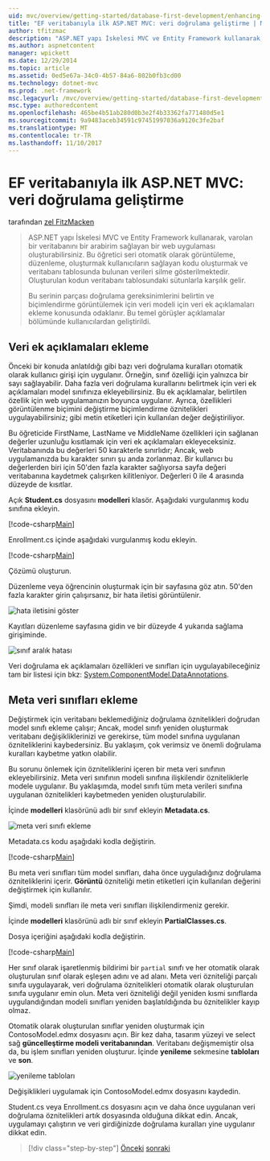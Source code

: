 ```yaml
---
uid: mvc/overview/getting-started/database-first-development/enhancing-data-validation
title: "EF veritabanıyla ilk ASP.NET MVC: veri doğrulama geliştirme | Microsoft Docs"
author: tfitzmac
description: "ASP.NET yapı İskelesi MVC ve Entity Framework kullanarak, varolan bir veritabanını bir arabirim sağlayan bir web uygulaması oluşturabilirsiniz. Bu öğretici seri..."
ms.author: aspnetcontent
manager: wpickett
ms.date: 12/29/2014
ms.topic: article
ms.assetid: 0ed5e67a-34c0-4b57-84a6-802b0fb3cd00
ms.technology: dotnet-mvc
ms.prod: .net-framework
msc.legacyurl: /mvc/overview/getting-started/database-first-development/enhancing-data-validation
msc.type: authoredcontent
ms.openlocfilehash: 465be4b51ab280d0b3e2f4b33362fa771480d5e1
ms.sourcegitcommit: 9a9483aceb34591c97451997036a9120c3fe2baf
ms.translationtype: MT
ms.contentlocale: tr-TR
ms.lasthandoff: 11/10/2017
---
```

<a name="ef-database-first-with-aspnet-mvc-enhancing-data-validation"></a>EF veritabanıyla ilk ASP.NET MVC: veri doğrulama geliştirme
====================
tarafından [zel FitzMacken](https://github.com/tfitzmac)

> ASP.NET yapı İskelesi MVC ve Entity Framework kullanarak, varolan bir veritabanını bir arabirim sağlayan bir web uygulaması oluşturabilirsiniz. Bu öğretici seri otomatik olarak görüntüleme, düzenleme, oluşturmak kullanıcıların sağlayan kodu oluşturmak ve veritabanı tablosunda bulunan verileri silme gösterilmektedir. Oluşturulan kodun veritabanı tablosundaki sütunlarla karşılık gelir.
> 
> Bu serinin parçası doğrulama gereksinimlerini belirtin ve biçimlendirme görüntülemek için veri modeli için veri ek açıklamaları ekleme konusunda odaklanır. Bu temel görüşler açıklamalar bölümünde kullanıcılardan geliştirildi.


## <a name="add-data-annotations"></a>Veri ek açıklamaları ekleme

Önceki bir konuda anlatıldığı gibi bazı veri doğrulama kuralları otomatik olarak kullanıcı girişi için uygulanır. Örneğin, sınıf özelliği için yalnızca bir sayı sağlayabilir. Daha fazla veri doğrulama kurallarını belirtmek için veri ek açıklamaları model sınıfınıza ekleyebilirsiniz. Bu ek açıklamalar, belirtilen özellik için web uygulamanızın boyunca uygulanır. Ayrıca, özellikleri görüntülenme biçimini değiştirme biçimlendirme öznitelikleri uygulayabilirsiniz; gibi metin etiketleri için kullanılan değer değiştiriliyor.

Bu öğreticide FirstName, LastName ve MiddleName özellikleri için sağlanan değerler uzunluğu kısıtlamak için veri ek açıklamaları ekleyeceksiniz. Veritabanında bu değerleri 50 karakterle sınırlıdır; Ancak, web uygulamanızda bu karakter sınırı şu anda zorlanmaz. Bir kullanıcı bu değerlerden biri için 50'den fazla karakter sağlıyorsa sayfa değeri veritabanına kaydetmek çalışırken kilitleniyor. Değerleri 0 ile 4 arasında düzeyde de kısıtlar.

Açık **Student.cs** dosyasını **modelleri** klasör. Aşağıdaki vurgulanmış kodu sınıfına ekleyin.

[!code-csharp[Main](enhancing-data-validation/samples/sample1.cs?highlight=5,15,17,20)]

Enrollment.cs içinde aşağıdaki vurgulanmış kodu ekleyin.

[!code-csharp[Main](enhancing-data-validation/samples/sample2.cs?highlight=5,10)]

Çözümü oluşturun.

Düzenleme veya öğrencinin oluşturmak için bir sayfasına göz atın. 50'den fazla karakter girin çalışırsanız, bir hata iletisi görüntülenir.

![hata iletisini göster](enhancing-data-validation/_static/image1.png)

Kayıtları düzenleme sayfasına gidin ve bir düzeyde 4 yukarıda sağlama girişiminde.

![sınıf aralık hatası](enhancing-data-validation/_static/image2.png)

Veri doğrulama ek açıklamaları özellikleri ve sınıfları için uygulayabileceğiniz tam bir listesi için bkz: [System.ComponentModel.DataAnnotations](https://msdn.microsoft.com/en-us/library/system.componentmodel.dataannotations.aspx).

## <a name="add-metadata-classes"></a>Meta veri sınıfları ekleme

Değiştirmek için veritabanı beklemediğiniz doğrulama öznitelikleri doğrudan model sınıfı ekleme çalışır; Ancak, model sınıfı yeniden oluşturmak veritabanı değişikliklerinizi ve gerekirse, tüm model sınıfına uygulanan özniteliklerini kaybedersiniz. Bu yaklaşım, çok verimsiz ve önemli doğrulama kuralları kaybetme yatkın olabilir.

Bu sorunu önlemek için özniteliklerini içeren bir meta veri sınıfının ekleyebilirsiniz. Meta veri sınıfının modeli sınıfına ilişkilendir özniteliklerle modele uygulanır. Bu yaklaşımda, model sınıfı tüm meta verileri sınıfına uygulanan öznitelikleri kaybetmeden yeniden oluşturulabilir.

İçinde **modelleri** klasörünü adlı bir sınıf ekleyin **Metadata.cs**.

![meta veri sınıfı ekleme](enhancing-data-validation/_static/image3.png)

Metadata.cs kodu aşağıdaki kodla değiştirin.

[!code-csharp[Main](enhancing-data-validation/samples/sample3.cs)]

Bu meta veri sınıfları tüm model sınıfları, daha önce uyguladığınız doğrulama özniteliklerini içerir. **Görüntü** özniteliği metin etiketleri için kullanılan değerini değiştirmek için kullanılır.

Şimdi, modeli sınıfları ile meta veri sınıfları ilişkilendirmeniz gerekir.

İçinde **modelleri** klasörünü adlı bir sınıf ekleyin **PartialClasses.cs**.

Dosya içeriğini aşağıdaki kodla değiştirin.

[!code-csharp[Main](enhancing-data-validation/samples/sample4.cs)]

Her sınıf olarak işaretlenmiş bildirimi bir `partial` sınıfı ve her otomatik olarak oluşturulan sınıf olarak eşleşen adını ve ad alanı. Meta veri özniteliği parçalı sınıfa uygulayarak, veri doğrulama öznitelikleri otomatik olarak oluşturulan sınıfa uygulanır emin olun. Meta veri özniteliği değil yeniden kısmi sınıflarda uygulandığından modeli sınıfları yeniden başlatıldığında bu öznitelikler kayıp olmaz.

Otomatik olarak oluşturulan sınıflar yeniden oluşturmak için ContosoModel.edmx dosyasını açın. Bir kez daha, tasarım yüzeyi ve select sağ **güncelleştirme modeli veritabanından**. Veritabanı değişmemiştir olsa da, bu işlem sınıfları yeniden oluşturur. İçinde **yenileme** sekmesine **tabloları** ve **son**.

![yenileme tabloları](enhancing-data-validation/_static/image4.png)

Değişiklikleri uygulamak için ContosoModel.edmx dosyasını kaydedin.

Student.cs veya Enrollment.cs dosyasını açın ve daha önce uygulanan veri doğrulama öznitelikleri artık dosyasında olduğuna dikkat edin. Ancak, uygulamayı çalıştırın ve veri girdiğinizde doğrulama kuralları yine uygulanır dikkat edin.

>[!div class="step-by-step"]
[Önceki](customizing-a-view.md)
[sonraki](publish-to-azure.md)
